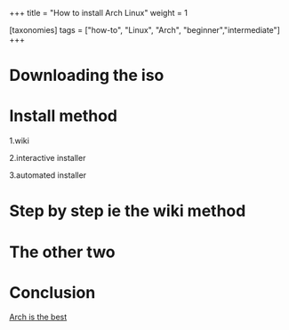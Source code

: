 +++
title = "How to install Arch Linux"
weight = 1

[taxonomies]
tags = ["how-to", "Linux", "Arch", "beginner","intermediate"]
+++

# Downloading the iso

# Install method

1.wiki

2.interactive installer

3.automated installer

# Step by step ie the wiki method

# The other two

# Conclusion

[Arch is the best](https://wiki.archlinux.org/title/arch_is_the_best)